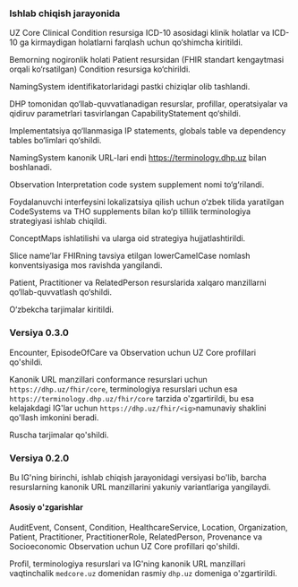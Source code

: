 ### Ishlab chiqish jarayonida

UZ Core Clinical Condition resursiga ICD-10 asosidagi klinik holatlar va ICD-10 ga kirmaydigan holatlarni farqlash uchun qo‘shimcha kiritildi.

Bemorning nogironlik holati Patient resursidan (FHIR standart kengaytmasi orqali ko‘rsatilgan) Condition resursiga ko‘chirildi.

NamingSystem identifikatorlaridagi pastki chiziqlar olib tashlandi.

DHP tomonidan qo‘llab-quvvatlanadigan resurslar, profillar, operatsiyalar va qidiruv parametrlari tasvirlangan CapabilityStatement qo‘shildi.

Implementatsiya qo‘llanmasiga IP statements, globals table va dependency tables bo‘limlari qo‘shildi.

NamingSystem kanonik URL-lari endi https://terminology.dhp.uz bilan boshlanadi.

Observation Interpretation code system supplement nomi to‘g‘rilandi.

Foydalanuvchi interfeysini lokalizatsiya qilish uchun o‘zbek tilida yaratilgan CodeSystems va THO supplements bilan ko‘p tillilik terminologiya strategiyasi ishlab chiqildi.

ConceptMaps ishlatilishi va ularga oid strategiya hujjatlashtirildi.

Slice name’lar FHIRning tavsiya etilgan lowerCamelCase nomlash konventsiyasiga mos ravishda yangilandi.

Patient, Practitioner va RelatedPerson resurslarida xalqaro manzillarni qo‘llab-quvvatlash qo‘shildi.

O‘zbekcha tarjimalar kiritildi.

### Versiya 0.3.0

Encounter, EpisodeOfCare va Observation uchun UZ Core profillari qo'shildi.

Kanonik URL manzillari conformance resurslari uchun `https://dhp.uz/fhir/core`, terminologiya resurslari uchun esa `https://terminology.dhp.uz/fhir/core` tarzida o'zgartirildi, bu esa kelajakdagi IG'lar uchun `https://dhp.uz/fhir/<ig>`namunaviy shaklini qo'llash imkonini beradi.

Ruscha tarjimalar qo'shildi.

### Versiya 0.2.0

Bu IG'ning birinchi, ishlab chiqish jarayonidagi versiyasi bo'lib, barcha resurslarning kanonik URL manzillarini yakuniy variantlariga yangilaydi.

#### Asosiy o'zgarishlar
AuditEvent, Consent, Condition, HealthcareService, Location, Organization, Patient, Practitioner, PractitionerRole, RelatedPerson, Provenance va Socioeconomic Observation uchun UZ Core profillari qo'shildi.

Profil, terminologiya resurslari va IG'ning kanonik URL manzillari vaqtinchalik `medcore.uz` domenidan rasmiy `dhp.uz` domeniga o'zgartirildi.

